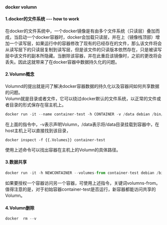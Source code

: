 #### docker volumn
#### 1.docker的文件系统 --- how to work
在docker的文件系统中，一个docker镜像是有由多个文件系统（只读层）叠加而成，当启动一个docker容器时，docker会加载只读层，并在上（镜像栈顶部）增加一个读写层，如果运行中的容器修改了现有的已经存在的文件，那么该文件将会从读写层下的只读层复制到读写层，但是该文件的只读版本依然存在，只是被读写层中该文件的副本所隐藏。当删除该容器，并在此重启该镜像时，之前的更改将会丢失。因此这就带来了在docker容器中数据持久化的问题。

#### 2.Volumn概念
Volumnd的提出就是问了解决docker容器数据的持久化以及容器间如何共享数据的问题。<br/>
Volumn就是目录或者文件，它可以绕过docker默认的文件系统，以正常的文件或者目录的形式保存在宿主机上。<br/>
```javascript
docker run -it --name container-test -h CONTAINER -v /data debian /bin/bash
```
在上面的指令中，-v表示声明Volumn，/data表示将/data目录挂载到容器中，在host主机上可以直接找到该目录，
```javascipt
docker inspect -f {{.Volumes}} container-test
```
使用上述命令可以找出容器在主机上的Volumn的具体路径。

#### 3.数据共享
```javascript
docker run -it -h NEWCONTAINER --volumes-from container-test debian /bin/bash
```
如果要授权一个容器访问另一个容器，可使用上述指令，关键词volumns-from。<br/>
值得注意的是，对于初始容器container-test是否运行，新容器都能访问共享的Volumn。
#### 4.Volumn删除
```javascript
docker  rm --v
```
